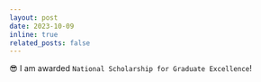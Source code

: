 ```yaml
---
layout: post
date: 2023-10-09
inline: true
related_posts: false
---
```


:sunglasses: I am awarded `National Scholarship for Graduate Excellence`!
